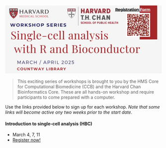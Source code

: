 <p align="center">
<img src="assets/images/series_banner.png" width="900">
</p>


> This exciting series of workshops is brought to you by the HMS Core for Computational Biomedicine (CCB) and the Harvard Chan Bioinformatics Core. These are all hands-on workshop and require participants to come prepared with a computer.

Use the links provided below to sign up for each workshop. _Note that some links will become active ony two weeks prior to the start date._


#### Introduction to single-cell analysis (HBC)
* March 4, 7, 11
* [Register now!]()






